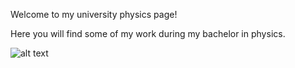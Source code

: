 

<p align="center">
  
Welcome to my university physics page!

Here you will find some of my work during my bachelor in physics.

![alt text](https://i.imgur.com/2N9cKJc.png)

</p>
